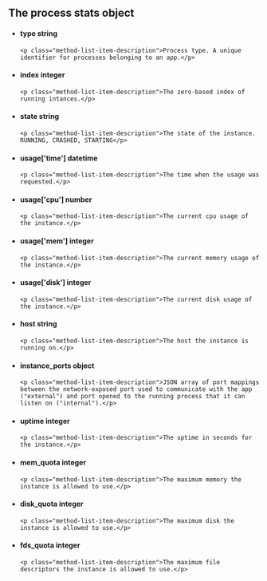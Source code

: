 <div class='no-margin'></div>

## The process stats object

<ul class="method-list-group">
  <li class="method-list-item">
    <h4 class="method-list-item-label">
      type
      <span class="method-list-item-type">string</span>
    </h4>

    <p class="method-list-item-description">Process type. A unique identifier for processes belonging to an app.</p>
  </li>
  <li class="method-list-item">
    <h4 class="method-list-item-label">
      index
      <span class="method-list-item-type">integer</span>
    </h4>

    <p class="method-list-item-description">The zero-based index of running intances.</p>
  </li>
  <li class="method-list-item">
    <h4 class="method-list-item-label">
      state
      <span class="method-list-item-type">string</span>
    </h4>

    <p class="method-list-item-description">The state of the instance. RUNNING, CRASHED, STARTING</p>
  </li>
  <li class="method-list-item">
    <h4 class="method-list-item-label">
      usage['time']
      <span class="method-list-item-type">datetime</span>
    </h4>

    <p class="method-list-item-description">The time when the usage was requested.</p>
  </li>
  <li class="method-list-item">
    <h4 class="method-list-item-label">
      usage['cpu']
      <span class="method-list-item-type">number</span>
    </h4>

    <p class="method-list-item-description">The current cpu usage of the instance.</p>
  </li>
  <li class="method-list-item">
    <h4 class="method-list-item-label">
      usage['mem']
      <span class="method-list-item-type">integer</span>
    </h4>

    <p class="method-list-item-description">The current memory usage of the instance.</p>
  </li>
  <li class="method-list-item">
    <h4 class="method-list-item-label">
      usage['disk']
      <span class="method-list-item-type">integer</span>
    </h4>

    <p class="method-list-item-description">The current disk usage of the instance.</p>
  </li>
  <li class="method-list-item">
    <h4 class="method-list-item-label">
      host
      <span class="method-list-item-type">string</span>
    </h4>

    <p class="method-list-item-description">The host the instance is running on.</p>
  </li>
  <li class="method-list-item">
    <h4 class="method-list-item-label">
      instance_ports
      <span class="method-list-item-type">object</span>
    </h4>

    <p class="method-list-item-description">JSON array of port mappings between the network-exposed port used to communicate with the app ("external") and port opened to the running process that it can listen on ("internal").</p>
  </li>
  <li class="method-list-item">
    <h4 class="method-list-item-label">
      uptime
      <span class="method-list-item-type">integer</span>
    </h4>

    <p class="method-list-item-description">The uptime in seconds for the instance.</p>
  </li>
  <li class="method-list-item">
    <h4 class="method-list-item-label">
      mem_quota
      <span class="method-list-item-type">integer</span>
    </h4>

    <p class="method-list-item-description">The maximum memory the instance is allowed to use.</p>
  </li>
  <li class="method-list-item">
    <h4 class="method-list-item-label">
      disk_quota
      <span class="method-list-item-type">integer</span>
    </h4>

    <p class="method-list-item-description">The maximum disk the instance is allowed to use.</p>
  </li>
   <li class="method-list-item">
    <h4 class="method-list-item-label">
      fds_quota
      <span class="method-list-item-type">integer</span>
    </h4>

    <p class="method-list-item-description">The maximum file descriptors the instance is allowed to use.</p>
  </li>
</ul>

